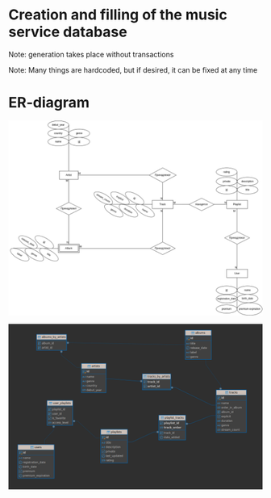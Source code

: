 # Creation and filling of the music service database

Note: generation takes place without transactions

Note: Many things are hardcoded, but if desired, it can be fixed at any time

# ER-diagram
![er-diagram.png](./diagram/er-diagram.drawio.png)

![image.png](./diagram/image.png)
